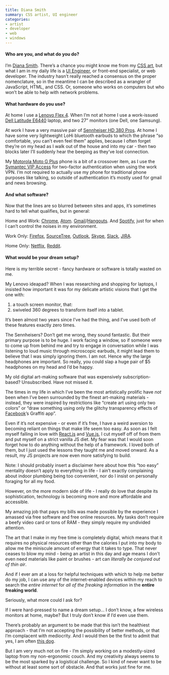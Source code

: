 ```yaml
---
title: Diana Smith
summary: CSS artist, UI engineer
categories:
- artist
- developer
- web
- windows
---
```


#### Who are you, and what do you do?

I’m [Diana Smith](https://twitter.com/cyanharlow "Diana's Twitter account."). There’s a chance you might know me from my [CSS art](http://diana-adrianne.com/purecss-francine/ "Diana's CSS artwork."), but what I am in my daily life is a [UI Engineer](https://www.linkedin.com/in/dasli/ "Diana's LinkedIn account."), or front-end specialist, or web developer. The industry hasn’t really reached a consensus on the proper nomenclature, so in the meantime I can be described as a wrangler of JavaScript, HTML, and CSS. Or, someone who works on computers but who won’t be able to help with network problems.

#### What hardware do you use?

At home I use a [Lenovo Flex 4][flex-4-15]. When I’m not at home I use a work-issued [Dell Latitude E6440][latitude-e6440] laptop, and two 27” monitors (one Dell, one Samsung).

At work I have a very massive pair of [Sennheiser HD 380 Pros][hd-380-pro]. At home I have some very lightweight LoHi bluetooth earbuds to which the phrase “so comfortable, you can’t even feel them” applies, because I often forget they’re on my head as I walk out of the house and into my car - then two blocks later I’ll suddenly hear the beeping as they’ve lost connection.

My [Motorola Moto G Plus][moto-g-plus] phone is a bit of a crossover item, as I use the [Symantec VIP Access][vip-access-android] for two-factor authentication when using the work VPN. I’m not required to actually use my phone for traditional phone purposes like talking, so outside of authentication it’s mostly used for gmail and news browsing.

#### And what software?

Now that the lines are so blurred between sites and apps, it’s sometimes hard to tell what qualifies, but in general:

Home and Work: [Chrome][], [Atom][]. [Gmail][]/[Hangouts][google-hangouts]. And [Spotify][], just for when I can’t control the noises in my environment. 

Work Only: [Firefox][], [SourceTree][], [Outlook][], [Skype][], [Slack][], [JIRA][].

Home Only: [Netflix][], [Reddit][].

#### What would be your dream setup?

Here is my terrible secret - fancy hardware or software is totally wasted on me.

My Lenovo ideapad? When I was researching and shopping for laptops, I insisted how important it was for my delicate artistic visions that I get the one with:

1. a touch screen monitor, that:
2. swiveled 360 degrees to transform itself into a tablet.

It’s been almost two years since I’ve had the thing, and I’ve used both of these features exactly zero times.

The Sennheisers? Don’t get me wrong, they sound fantastic. But their primary purpose is to be huge. I work facing a window, so if someone were to come up from behind me and try to engage in conversation while I was listening to loud music through microscopic earbuds, it might lead them to believe that I was simply ignoring them. I am not. Hence why the large headphones are important. So really, you could slap a huge pair of $5 headphones on my head and I’d be happy.

My old digital art-making software that was expensively subscription-based? Unsubscribed. Have not missed it.

The times in my life in which I’ve been the most artistically prolific have _not_ been when I’ve been surrounded by the finest art-making materials - instead, they were inspired by restrictions like “create art using only two colors” or “draw something using only the glitchy transparency effects of [Facebook][]’s Graffiti app”.

Even if it’s not expensive - or even if it’s free, I have a weird aversion to becoming reliant on things that make life seem too easy. As soon as I felt myself falling in love with [React.js][react] and [Vue.js][vue], I cut myself off of from them and put myself on a strict vanilla JS diet. My fear was that I would soon forget how to do anything without the help of a framework. I loved both of them, but I just used the lessons they taught me and moved onward. As a result, my JS projects are now even more satisfying to build.

Note: I should probably insert a disclaimer here about how this “too easy” mentality doesn’t apply to everything in life - I ain’t exactly complaining about indoor plumbing being too convenient, nor do I insist on personally foraging for all my food.

However, on the more modern side of life - I really do love that despite its sophistication, technology is becoming more and more affordable and accessible.

My amazing job that pays my bills was made possible by the experience I amassed via free software and free online resources. My tasks don’t require a beefy video card or tons of RAM - they simply require my undivided attention.

The art that I make in my free time is completely digital, which means that it requires no physical resources other than the calories I put into my body to allow me the miniscule amount of energy that it takes to type. That never ceases to blow my mind - being an artist in this day and age means I don’t even need materials like paint or brushes - art can _literally be conjured out of thin air_.

And if I ever am at a loss for helpful techniques with which to help me better do my job, I can use any of the internet-enabled devices within my reach to search the _entire internet_ for _all of the freaking information_ in the **entire freaking world**. 

Seriously, what more could I ask for?

If I were hard-pressed to name a dream setup… I don’t know, a few wireless monitors at home, maybe? But I truly don’t know if I’d even use them.

There’s probably an argument to be made that this isn’t the healthiest approach - that I’m not accepting the possibility of better methods, or that I’m complacent with mediocrity. And I would then be the first to admit that yes, I am often [this dog](http://gunshowcomic.com/648).

But I am very much not on fire - I’m simply working on a modestly-sized laptop from my non-ergonomic couch. And my creativity always seems to be the most sparked by a logistical challenge. So I kind of never want to be without at least some sort of obstacle. And that works just fine for me.

[flex-4-15]: https://www.lenovo.com/us/en/laptops/ideapad/flex-series/Lenovo-ideapad-FLEX-4-1570/p/88IP8FX0686 "A 15 inch 2-in-1 laptop/tablet."
[hd-380-pro]: https://en-au.sennheiser.com/monitoring-headphone-studio-headphone-professional-audio-hd-380-pro "Over the ear headphones."
[latitude-e6440]: https://www.dell.com/en-us/work/shop/dell-laptops-and-notebooks/latitude-e6440/spd/latitude-e6440-laptop "A 14 inch PC laptop."
[moto-g-plus]: https://www.motorola.com.au/products/moto-g-plus "A 5.2 inch Android smartphone."
[atom]: https://atom.io/ "A text editor based on web technology."
[chrome]: https://www.google.com/intl/en/chrome/browser/ "A WebKit-based browser, where each tab runs in its own thread."
[facebook]: https://www.facebook.com/ "A social networking site."
[firefox]: https://www.mozilla.org/en-US/firefox/new/ "A cross-platform open-source web browser."
[gmail]: https://mail.google.com/mail/ "Web-based email."
[google-hangouts]: https://hangouts.google.com/ "A voice, video and text chat service."
[jira]: https://www.atlassian.com/software/jira "Issue/project tracking software."
[netflix]: https://www.netflix.com/ "A movie rental and streaming service."
[outlook]: https://products.office.com/en-us/outlook/email-and-calendar-software-microsoft-outlook "An email, calendar and contact software suite."
[react]: https://facebook.github.io/react/ "A JavaScript UI framework."
[reddit]: https://www.reddit.com/ "A messageboard service."
[skype]: https://www.skype.com/en/ "Voice and video chat software."
[slack]: https://slack.com/ "A collaboration service."
[sourcetree]: https://www.sourcetreeapp.com/ "A Mac GUI client for Git, Subversion and Mercurial."
[spotify]: https://www.spotify.com/us/ "A music streaming service."
[vip-access-android]: https://play.google.com/store/apps/details?id=com.verisign.mvip.main&hl=en "A two-factor auth app."
[vue]: https://vuejs.org/ "A JavaScript interface library."
